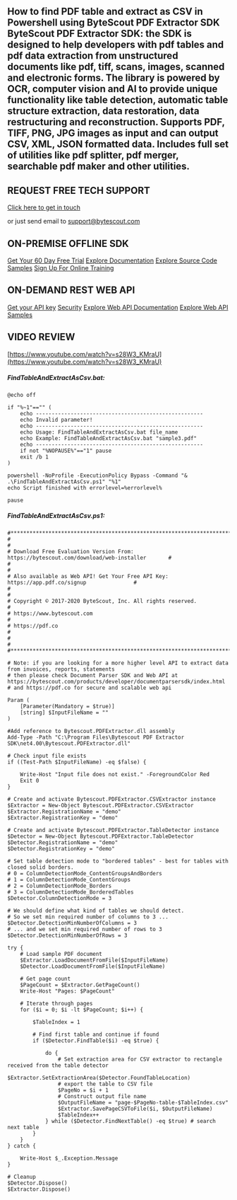 ## How to find PDF table and extract as CSV in Powershell using ByteScout PDF Extractor SDK ByteScout PDF Extractor SDK: the SDK is designed to help developers with pdf tables and pdf data extraction from unstructured documents like pdf, tiff, scans, images, scanned and electronic forms. The library is powered by OCR, computer vision and AI to provide unique functionality like table detection, automatic table structure extraction, data restoration, data restructuring and reconstruction. Supports PDF, TIFF, PNG, JPG images as input and can output CSV, XML, JSON formatted data. Includes full set of utilities like pdf splitter, pdf merger, searchable pdf maker and other utilities.

## REQUEST FREE TECH SUPPORT

[Click here to get in touch](https://bytescout.zendesk.com/hc/en-us/requests/new?subject=ByteScout%20PDF%20Extractor%20SDK%20Question)

or just send email to [support@bytescout.com](mailto:support@bytescout.com?subject=ByteScout%20PDF%20Extractor%20SDK%20Question) 

## ON-PREMISE OFFLINE SDK 

[Get Your 60 Day Free Trial](https://bytescout.com/download/web-installer?utm_source=github-readme)
[Explore Documentation](https://bytescout.com/documentation/index.html?utm_source=github-readme)
[Explore Source Code Samples](https://github.com/bytescout/ByteScout-SDK-SourceCode/)
[Sign Up For Online Training](https://academy.bytescout.com/)


## ON-DEMAND REST WEB API

[Get your API key](https://app.pdf.co/signup?utm_source=github-readme)
[Security](https://pdf.co/security)
[Explore Web API Documentation](https://apidocs.pdf.co?utm_source=github-readme)
[Explore Web API Samples](https://github.com/bytescout/ByteScout-SDK-SourceCode/tree/master/PDF.co%20Web%20API)

## VIDEO REVIEW

[https://www.youtube.com/watch?v=s28W3_KMraU](https://www.youtube.com/watch?v=s28W3_KMraU)




<!-- code block begin -->

##### **FindTableAndExtractAsCsv.bat:**
    
```
@echo off

if "%~1"=="" (
	echo -----------------------------------------------------
	echo Invalid parameter!
	echo -----------------------------------------------------
	echo Usage: FindTableAndExtractAsCsv.bat file_name
	echo Example: FindTableAndExtractAsCsv.bat "sample3.pdf"
	echo -----------------------------------------------------
	if not "%NOPAUSE%"=="1" pause
	exit /b 1
)

powershell -NoProfile -ExecutionPolicy Bypass -Command "& .\FindTableAndExtractAsCsv.ps1" "%1"
echo Script finished with errorlevel=%errorlevel%

pause
```

<!-- code block end -->    

<!-- code block begin -->

##### **FindTableAndExtractAsCsv.ps1:**
    
```
#*******************************************************************************************#
#                                                                                           #
# Download Free Evaluation Version From: https://bytescout.com/download/web-installer       #
#                                                                                           #
# Also available as Web API! Get Your Free API Key: https://app.pdf.co/signup               #
#                                                                                           #
# Copyright © 2017-2020 ByteScout, Inc. All rights reserved.                                #
# https://www.bytescout.com                                                                 #
# https://pdf.co                                                                            #
#                                                                                           #
#*******************************************************************************************#

# Note: if you are looking for a more higher level API to extract data from invoices, reports, statements
# then please check Document Parser SDK and Web API at https://bytescout.com/products/developer/documentparsersdk/index.html
# and https://pdf.co for secure and scalable web api

Param (
    [Parameter(Mandatory = $true)]
    [string] $InputFileName = ""
)

#Add reference to Bytescout.PDFExtractor.dll assembly
Add-Type -Path "C:\Program Files\Bytescout PDF Extractor SDK\net4.00\Bytescout.PDFExtractor.dll"

# Check input file exists
if ((Test-Path $InputFileName) -eq $false) {

    Write-Host "Input file does not exist." -ForegroundColor Red
    Exit 0
}

# Create and activate Bytescout.PDFExtractor.CSVExtractor instance
$Extractor = New-Object Bytescout.PDFExtractor.CSVExtractor
$Extractor.RegistrationName = "demo"
$Extractor.RegistrationKey = "demo"

# Create and activate Bytescout.PDFExtractor.TableDetector instance
$Detector = New-Object Bytescout.PDFExtractor.TableDetector
$Detector.RegistrationName = "demo"
$Detector.RegistrationKey = "demo"

# Set table detection mode to "bordered tables" - best for tables with closed solid borders.
# 0 = ColumnDetectionMode_ContentGroupsAndBorders
# 1 = ColumnDetectionMode_ContentGroups
# 2 = ColumnDetectionMode_Borders
# 3 = ColumnDetectionMode_BorderedTables
$Detector.ColumnDetectionMode = 3

# We should define what kind of tables we should detect.
# So we set min required number of columns to 3 ...
$Detector.DetectionMinNumberOfColumns = 3
# ... and we set min required number of rows to 3
$Detector.DetectionMinNumberOfRows = 3

try {
    # Load sample PDF document
    $Extractor.LoadDocumentFromFile($InputFileName)
    $Detector.LoadDocumentFromFile($InputFileName)

    # Get page count
    $PageCount = $Extractor.GetPageCount()
    Write-Host "Pages: $PageCount"

    # Iterate through pages
    for ($i = 0; $i -lt $PageCount; $i++) {

        $TableIndex = 1
        
        # Find first table and continue if found
        if ($Detector.FindTable($i) -eq $true) {

            do {
                # Set extraction area for CSV extractor to rectangle received from the table detector
                $Extractor.SetExtractionArea($Detector.FoundTableLocation)
                # export the table to CSV file
                $PageNo = $i + 1
                # Construct output file name
                $OutputFileName = "page-$PageNo-table-$TableIndex.csv"
                $Extractor.SavePageCSVToFile($i, $OutputFileName)
                $TableIndex++
            } while ($Detector.FindNextTable() -eq $true) # search next table
        }
    }
} catch {

    Write-Host $_.Exception.Message
}

# Cleanup
$Detector.Dispose()
$Extractor.Dispose()
```

<!-- code block end -->